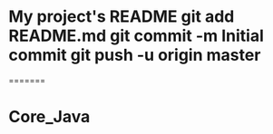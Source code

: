 # My project's README git add README.md git commit -m Initial commit git push -u origin master
=======
# Core_Java
